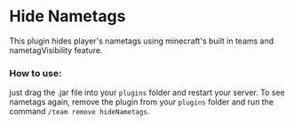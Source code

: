 # Hide Nametags
This plugin hides player's nametags using minecraft's built in teams and nametagVisibility feature.
### How to use:
just drag the .jar file into your `plugins` folder and restart your server. To see nametags again, remove the plugin from your `plugins` folder and run the command `/team remove hideNametags`.
